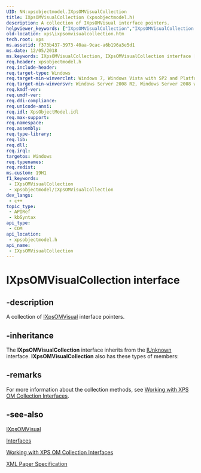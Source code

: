 ```yaml
---
UID: NN:xpsobjectmodel.IXpsOMVisualCollection
title: IXpsOMVisualCollection (xpsobjectmodel.h)
description: A collection of IXpsOMVisual interface pointers.
helpviewer_keywords: ["IXpsOMVisualCollection","IXpsOMVisualCollection interface [XPS Documents and Packaging]","IXpsOMVisualCollection interface [XPS Documents and Packaging]","described","xps.ixpsomvisualcollection","xpsobjectmodel/IXpsOMVisualCollection"]
old-location: xps\ixpsomvisualcollection.htm
tech.root: xps
ms.assetid: f373b437-3973-40aa-9cac-a6b196a3e5d1
ms.date: 12/05/2018
ms.keywords: IXpsOMVisualCollection, IXpsOMVisualCollection interface [XPS Documents and Packaging], IXpsOMVisualCollection interface [XPS Documents and Packaging],described, xps.ixpsomvisualcollection, xpsobjectmodel/IXpsOMVisualCollection
req.header: xpsobjectmodel.h
req.include-header: 
req.target-type: Windows
req.target-min-winverclnt: Windows 7, Windows Vista with SP2 and Platform Update for Windows Vista [desktop apps \| UWP apps]
req.target-min-winversvr: Windows Server 2008 R2, Windows Server 2008 with SP2 and Platform Update for Windows Server 2008 [desktop apps \| UWP apps]
req.kmdf-ver: 
req.umdf-ver: 
req.ddi-compliance: 
req.unicode-ansi: 
req.idl: XpsObjectModel.idl
req.max-support: 
req.namespace: 
req.assembly: 
req.type-library: 
req.lib: 
req.dll: 
req.irql: 
targetos: Windows
req.typenames: 
req.redist: 
ms.custom: 19H1
f1_keywords:
 - IXpsOMVisualCollection
 - xpsobjectmodel/IXpsOMVisualCollection
dev_langs:
 - c++
topic_type:
 - APIRef
 - kbSyntax
api_type:
 - COM
api_location:
 - xpsobjectmodel.h
api_name:
 - IXpsOMVisualCollection
---
```


# IXpsOMVisualCollection interface


## -description

A collection of <a href="/windows/desktop/api/xpsobjectmodel/nn-xpsobjectmodel-ixpsomvisual">IXpsOMVisual</a> interface pointers.

## -inheritance

The <b>IXpsOMVisualCollection</b> interface inherits from the <a href="/windows/desktop/api/unknwn/nn-unknwn-iunknown">IUnknown</a> interface. <b>IXpsOMVisualCollection</b> also has these types of members:

## -remarks

For more information about the collection methods, see  <a href="/previous-versions/windows/desktop/dd372931(v=vs.85)">Working with XPS OM Collection Interfaces</a>.

## -see-also

<a href="/windows/desktop/api/xpsobjectmodel/nn-xpsobjectmodel-ixpsomvisual">IXpsOMVisual</a>



<a href="/previous-versions/windows/desktop/dd316980(v=vs.85)">Interfaces</a>



<a href="/previous-versions/windows/desktop/dd372931(v=vs.85)">Working with XPS OM Collection Interfaces</a>



<a href="https://www.ecma-international.org/activities/XML%20Paper%20Specification/XPS%20Standard%20WD%201.6.pdf">XML Paper Specification</a>
